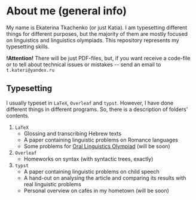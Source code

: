 # About me (general info)
My name is Ekaterina Tkachenko (or just Katia). I am typesetting different things for different purposes, but the majority of them are mostly focused on linguistics and linguistics olympiads. This repository represents my typesetting skills. 

**!Attention!** There will be just PDF-files, but, if you want receive a code-file or to tell about technical issues or mistakes -- send an email to ```t.kateri@yandex.ru```

## Typesetting
I usually typeset in ```LaTeX```, ```Overleaf``` and ```typst```. However, I have done different things in different programs. So, there is a description of folders' contents.
1. ```LaTeX```
    - Glossing and transcribing Hebrew texts
    - A paper containing linguistic problems on Romance languages
    - Some problems for [Oral Linguistics Olympiad](https://ling.hse.ru/junior/uol) (will be soon)
2. ```Overleaf```
    - Homeworks on syntax (with syntactic trees, exactly)
3. ```typst```
    - A paper containing linguistic problems on child speech
    - A hand-out on analysing the article and comparing its results with real linguistic problems
    - Personal overview on cafés in my hometown (will be soon)
